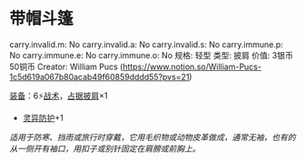 # 带帽斗篷

carry.invalid.m: No
carry.invalid.a: No
carry.invalid.s: No
carry.immune.p: No
carry.immune.e: No
carry.immune.o: No
规格: 轻型
类型: 披肩
价值: 3银币50铜币
Creator: William Pucs (https://www.notion.so/William-Pucs-1c5d619a067b80acab49f60859dddd55?pvs=21)

<aside>

[装备](https://www.notion.so/1b3d619a067b80f99057fe3412922dd5?pvs=21)：6⚡️[战术](https://www.notion.so/1b3d619a067b8051b6eaffd160aee01c?pvs=21)，[占据](https://www.notion.so/1b3d619a067b8021ba8fe7cef8b96857?pvs=21)[披肩](https://www.notion.so/1b3d619a067b8031a324dbd397f4a811?pvs=21)×1

- [灵异防护](https://www.notion.so/1b3d619a067b80788307ebd9e41c53cb?pvs=21)+1
</aside>

*适用于防寒、挡雨或旅行时穿戴，它用毛织物或动物皮革做成，通常无袖，也有的从一侧开有袖口，用扣子或别针固定在肩膀或前胸上。*